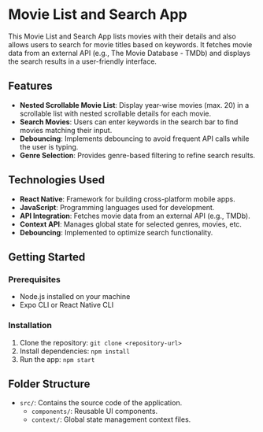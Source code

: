 # Movie List and Search App

This Movie List and Search App lists movies with their details and also allows users to search for movie titles based on keywords. It fetches movie data from an external API (e.g., The Movie Database - TMDb) and displays the search results in a user-friendly interface.

## Features

- **Nested Scrollable Movie List**: Display year-wise movies (max. 20) in a scrollable list with nested scrollable details for each movie.
- **Search Movies**: Users can enter keywords in the search bar to find movies matching their input.
- **Debouncing**: Implements debouncing to avoid frequent API calls while the user is typing.
- **Genre Selection**: Provides genre-based filtering to refine search results.

## Technologies Used

- **React Native**: Framework for building cross-platform mobile apps.
- **JavaScript**: Programming languages used for development.
- **API Integration**: Fetches movie data from an external API (e.g., TMDb).
- **Context API**: Manages global state for selected genres, movies, etc.
- **Debouncing**: Implemented to optimize search functionality.

## Getting Started

### Prerequisites

- Node.js installed on your machine
- Expo CLI or React Native CLI

### Installation

1. Clone the repository: `git clone <repository-url>`
2. Install dependencies: `npm install`
3. Run the app: `npm start`

## Folder Structure

- `src/`: Contains the source code of the application.
  - `components/`: Reusable UI components.
  - `context/`: Global state management context files.


